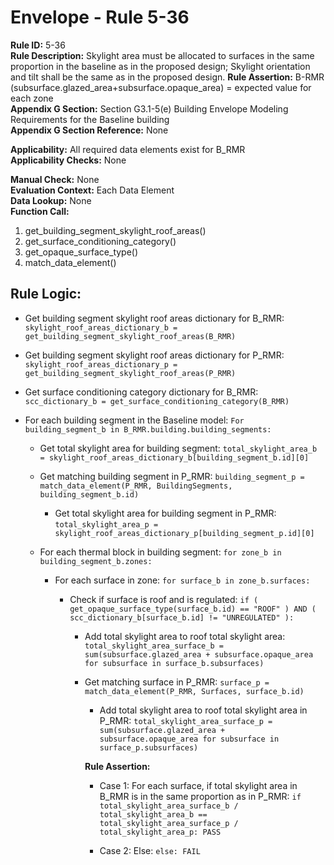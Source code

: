 
# Envelope - Rule 5-36  

**Rule ID:** 5-36  
**Rule Description:**  Skylight area must be allocated to surfaces in the same proportion in the baseline as in the proposed design; Skylight orientation and tilt shall be the same as in the proposed design.
**Rule Assertion:** B-RMR (subsurface.glazed_area+subsurface.opaque_area) = expected value for each zone  
**Appendix G Section:** Section G3.1-5(e) Building Envelope Modeling Requirements for the Baseline building  
**Appendix G Section Reference:** None  

**Applicability:** All required data elements exist for B_RMR  
**Applicability Checks:**  None  

**Manual Check:** None  
**Evaluation Context:** Each Data Element  
**Data Lookup:** None  
**Function Call:**  

  1. get_building_segment_skylight_roof_areas()  
  2. get_surface_conditioning_category()
  3. get_opaque_surface_type()
  4. match_data_element()

## Rule Logic:

- Get building segment skylight roof areas dictionary for B_RMR: `skylight_roof_areas_dictionary_b = get_building_segment_skylight_roof_areas(B_RMR)`

- Get building segment skylight roof areas dictionary for P_RMR: `skylight_roof_areas_dictionary_p = get_building_segment_skylight_roof_areas(P_RMR)`

- Get surface conditioning category dictionary for B_RMR: `scc_dictionary_b = get_surface_conditioning_category(B_RMR)`  

- For each building segment in the Baseline model: `For building_segment_b in B_RMR.building.building_segments:`

  - Get total skylight area for building segment: `total_skylight_area_b = skylight_roof_areas_dictionary_b[building_segment_b.id][0]`

  - Get matching building segment in P_RMR: `building_segment_p = match_data_element(P_RMR, BuildingSegments, building_segment_b.id)`
  
    - Get total skylight area for building segment in P_RMR: `total_skylight_area_p = skylight_roof_areas_dictionary_p[building_segment_p.id][0]`

  - For each thermal block in building segment: `for zone_b in building_segment_b.zones:`
  
    - For each surface in zone: `for surface_b in zone_b.surfaces:`  

      - Check if surface is roof and is regulated: `if ( get_opaque_surface_type(surface_b.id) == "ROOF" ) AND ( scc_dictionary_b[surface_b.id] != "UNREGULATED" ):`

        - Add total skylight area to roof total skylight area: `total_skylight_area_surface_b = sum(subsurface.glazed_area + subsurface.opaque_area for subsurface in surface_b.subsurfaces)`

        - Get matching surface in P_RMR: `surface_p = match_data_element(P_RMR, Surfaces, surface_b.id)`

          - Add total skylight area to roof total skylight area in P_RMR: `total_skylight_area_surface_p = sum(subsurface.glazed_area + subsurface.opaque_area for subsurface in surface_p.subsurfaces)`

          **Rule Assertion:**

          - Case 1: For each surface, if total skylight area in B_RMR is in the same proportion as in P_RMR: `if total_skylight_area_surface_b / total_skylight_area_b == total_skylight_area_surface_p / total_skylight_area_p: PASS`

          - Case 2: Else: `else: FAIL`
